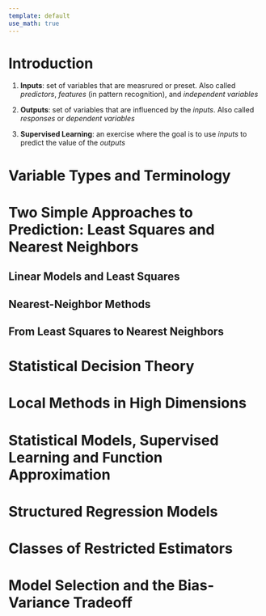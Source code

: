 ```yaml
---
template: default
use_math: true
---
```



# Introduction

1. **Inputs**: set of variables that are measrured or preset. Also called *predictors*, *features* (in pattern recognition), and *independent variables*

2. **Outputs**: set of variables that are influenced by the *inputs*. Also called *responses* or *dependent variables*

3. **Supervised Learning**: an exercise where the goal is to use *inputs* to predict the value of the *outputs*



# Variable Types and Terminology




# Two Simple Approaches to Prediction: Least Squares and Nearest Neighbors


## Linear Models and Least Squares

## Nearest-Neighbor Methods

## From Least Squares to Nearest Neighbors


# Statistical Decision Theory


# Local Methods in High Dimensions


# Statistical Models, Supervised Learning and Function Approximation



# Structured Regression Models



# Classes of Restricted Estimators



# Model Selection and the Bias-Variance Tradeoff